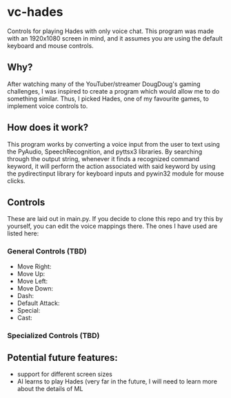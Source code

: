 # vc-hades
Controls for playing Hades with only voice chat. This program was made with an 1920x1080 screen in mind, and it assumes you are using the default keyboard and mouse controls.

## Why?
After watching many of the YouTuber/streamer DougDoug's gaming challenges, I was inspired to create a program which would allow me to do something similar. Thus, I picked Hades, one of my favourite games, to implement voice controls to. 

## How does it work?
This program works by converting a voice input from the user to text using the PyAudio, SpeechRecognition, and pyttsx3 libraries. By searching through the output string, whenever it finds a recognized command keyword, it will perform the action associated with said keyword by using the pydirectinput library for keyboard inputs and pywin32 module for mouse clicks.

## Controls
These are laid out in main.py. If you decide to clone this repo and try this by yourself, you can edit the voice mappings there. The ones I have used are listed here:

### General Controls (TBD)
- Move Right:
- Move Up:
- Move Left:
- Move Down:
- Dash: 
- Default Attack:
- Special: 
- Cast:

### Specialized Controls (TBD)


## Potential future features:
- support for different screen sizes
- AI learns to play Hades (very far in the future, I will need to learn more about the details of ML
